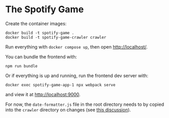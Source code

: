 # The Spotify Game

Create the container images:
```
docker build -t spotify-game .
docker build -t spotify-game-crawler crawler
```
Run everything with `docker compose up`, then open [http://localhost/](http://localhost/).

You can bundle the frontend with:
```
npm run bundle
```
Or if everything is up and running, run the frontend dev server with:
```
docker exec spotify-game-app-1 npx webpack serve
```
and view it at [http://localhost:9000](http://localhost:9000).

For now, the `date-formatter.js` file in the root directory needs to by copied into the `crawler` directory on changes (see [this discussion](https://github.com/auxilincom/docker-compose-starter/issues/3)).
